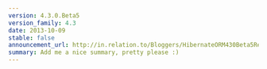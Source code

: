 ```yaml
---
version: 4.3.0.Beta5
version_family: 4.3
date: 2013-10-09
stable: false
announcement_url: http://in.relation.to/Bloggers/HibernateORM430Beta5Release
summary: Add me a nice summary, pretty please :)
---
```


